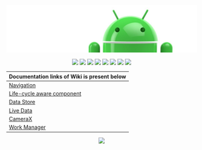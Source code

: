 ![Banner](images/Logo-new.png)

<p align="center">
<a><img src="https://img.shields.io/badge/Built%20Using-Kotlin-silver?style=for-the-badge&logo=kotlin"></a>
<a><img src="https://img.shields.io/badge/Built%20By-Android%20Studio-red?style=for-the-badge&logo=android%20studio"></a>  
<a><img src="https://img.shields.io/badge/Jetpack%20Tool-Navigation-teal?style=for-the-badge&logo=tools"></a>  
<a><img src="https://img.shields.io/badge/Jetpack%20Tool-Life%20cycle%20aware-salmon?style=for-the-badge&logo=tools"></a>  
<a><img src="https://img.shields.io/badge/Jetpack%20Tool-Data%20Store-gold?style=for-the-badge&logo=tools"></a>  
<a><img src="https://img.shields.io/badge/Jetpack%20Tool-Live%20Data-brown?style=for-the-badge&logo=tools"></a>  
<a><img src="https://img.shields.io/badge/Jetpack%20Tool-CameraX-pink?style=for-the-badge&logo=camera"></a>  
<a><img src="https://img.shields.io/badge/Jetpack%20Tool-Work%20Manager-deeppink?style=for-the-badge&logo=camera"></a>  
</p>



| Documentation links of Wiki is present below |
| --- |
| [Navigation](https://github.com/devrath/DroidAndroidJetpack/wiki/Jetpack-Navigation) |
| [Life-cycle aware component](https://github.com/devrath/DroidAndroidJetpack/wiki/Lifecycle-Aware-Components) |
| [Data Store](https://github.com/devrath/DroidAndroidJetpack/wiki/Data-Store) |
| [Live Data](https://github.com/devrath/DroidAndroidJetpack/wiki/Live-Data) |
| [CameraX](https://github.com/devrath/DroidAndroidJetpack/wiki/CameraX) |
| [Work Manager](https://github.com/devrath/DroidAndroidJetpack/wiki/Workmanager) |

 
<p align="center">
<a><img src="https://forthebadge.com/images/badges/built-for-android.svg"></a>
</p>
